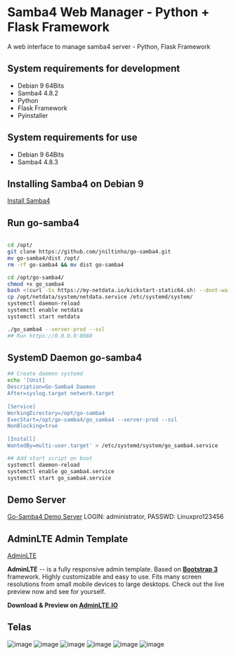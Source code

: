 # Samba4 Web Manager - Python + Flask Framework

A web interface to manage samba4 server - Python, Flask Framework

## System requirements for development

- Debian 9 64Bits
- Samba4 4.8.2
- Python
- Flask Framework
- Pyinstaller

## System requirements for use

- Debian 9 64Bits
- Samba4 4.8.3

## Installing Samba4 on Debian 9

[Install Samba4](https://github.com/jniltinho/go-samba4/tree/master/contribute)

## Run go-samba4

```bash

cd /opt/
git clone https://github.com/jniltinho/go-samba4.git
mv go-samba4/dist /opt/
rm -rf go-samba4 && mv dist go-samba4

cd /opt/go-samba4/
chmod +x go_samba4
bash <(curl -Ss https://my-netdata.io/kickstart-static64.sh) --dont-wait --dont-start-it
cp /opt/netdata/system/netdata.service /etc/systemd/system/
systemctl daemon-reload
systemctl enable netdata
systemctl start netdata

./go_samba4 --server-prod --ssl
## Run https://0.0.0.0:8088
```

## SystemD Daemon go-samba4

```bash
## Create daemon systemd
echo '[Unit]
Description=Go-Samba4 Daemon
After=syslog.target network.target
 
[Service]
WorkingDirectory=/opt/go-samba4
ExecStart=/opt/go-samba4/go_samba4 --server-prod --ssl
NonBlocking=true
 
[Install]
WantedBy=multi-user.target' > /etc/systemd/system/go_samba4.service

## Add start script on boot
systemctl daemon-reload
systemctl enable go_samba4.service
systemctl start go_samba4.service
```

## Demo Server

[Go-Samba4 Demo Server](https://35.190.174.76/) LOGIN: administrator, PASSWD: Linuxpro123456


## AdminLTE Admin Template

[AdminLTE](https://github.com/almasaeed2010/AdminLTE)

**AdminLTE** -- is a fully responsive admin template. Based on **[Bootstrap 3](https://github.com/twbs/bootstrap)** framework. Highly customizable and easy to use. Fits many screen resolutions from small mobile devices to large desktops. Check out the live preview now and see for yourself.

**Download & Preview on [AdminLTE.IO](https://adminlte.io)**

## Telas

![image](https://raw.github.com/jniltinho/go-samba4/master/screens/dashboard.png)
![image](https://raw.github.com/jniltinho/go-samba4/master/screens/login.png)
![image](https://raw.github.com/jniltinho/go-samba4/master/screens/users.png)
![image](https://raw.github.com/jniltinho/go-samba4/master/screens/grupos.png)
![image](https://raw.github.com/jniltinho/go-samba4/master/screens/add_user.png)
![image](https://raw.github.com/jniltinho/go-samba4/master/screens/add_group.png)
